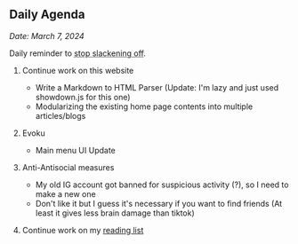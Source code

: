 ## Daily Agenda
*Date: March 7, 2024*

Daily reminder to <abbr title="Not copying Ben">stop slackening off</abbr>.

1. Continue work on this website
   - Write a Markdown to HTML Parser (Update: I'm lazy and just used showdown.js for this one)
   - Modularizing the existing home page contents into multiple articles/blogs


2. Evoku
   - Main menu UI Update


3. Anti-Antisocial measures
   - My old IG account got banned for suspicious activity (?), so I need to make a new one
   - Don't like it but I guess it's necessary if you want to find friends (At least it gives less brain damage than tiktok)


4. Continue work on my [reading list](/books)